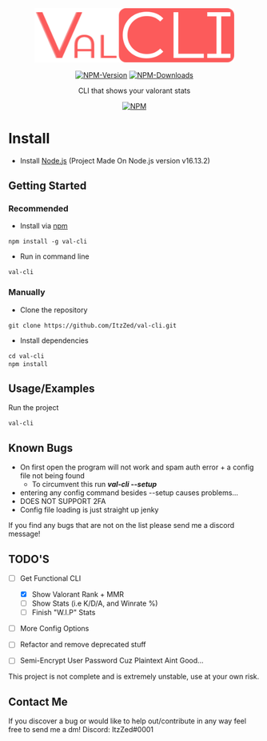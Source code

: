 <div align="center">
   <img src="./val-cli-icon.svg" width="400"></a>

   <a href="https://www.npmjs.com/package/val-cli"><img src="https://badgen.net/npm/v/val-cli?color=red" alt="NPM-Version"/></a>
   <a href="https://www.npmjs.com/package/val-cli"><img src="https://badgen.net/npm/dt/val-cli?color=red" alt="NPM-Downloads"/></a>
   
   <p>CLI that shows your valorant stats</p>

   <a href="https://www.npmjs.com/package/val-cli"><img src="https://nodei.co/npm/val-cli.png" alt="NPM"/></a>

</div>

# Install


- Install [Node.js](https://nodejs.org/en/) (Project Made On Node.js version v16.13.2)

## Getting Started



### Recommended

- Install via [npm](https://www.npmjs.com/package/val-cli)
```
npm install -g val-cli
```
- Run in command line
```
val-cli
```

### Manually
- Clone the repository
```
git clone https://github.com/ItzZed/val-cli.git
```
- Install dependencies
```
cd val-cli
npm install
```

## Usage/Examples

Run the project
```
val-cli
```

## Known Bugs

* On first open the program will not work and spam auth error + a config file not being found
   * To circumvent this run ***val-cli --setup***
* entering any config command besides --setup causes problems...
* DOES NOT SUPPORT 2FA
* Config file loading is just straight up jenky

If you find any bugs that are not on the list please send me a discord message!

## TODO'S

- [ ]  Get Functional CLI
   - [x]  Show Valorant Rank + MMR
   - [ ]  Show Stats (i.e K/D/A, and Winrate %)
   - [ ]  Finish "W.I.P" Stats
- [ ] More Config Options
- [ ] Refactor and remove deprecated stuff
- [ ] Semi-Encrypt User Password Cuz Plaintext Aint Good...



This project is not complete and is extremely unstable, use at your own risk.

## Contact Me
If you discover a bug or would like to help out/contribute in any way feel free to send me a dm! 
Discord: ItzZed#0001